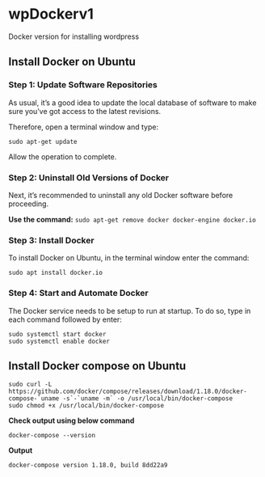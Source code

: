 # wpDockerv1
Docker version for installing wordpress

## Install Docker on Ubuntu

### Step 1: Update Software Repositories
As usual, it’s a good idea to update the local database of software to make sure you’ve got access to the latest revisions.

Therefore, open a terminal window and type:

```sudo apt-get update```

Allow the operation to complete.

### Step 2: Uninstall Old Versions of Docker
Next, it’s recommended to uninstall any old Docker software before proceeding.

**Use the command:**
```sudo apt-get remove docker docker-engine docker.io```

### Step 3: Install Docker
To install Docker on Ubuntu, in the terminal window enter the command:

```sudo apt install docker.io```


### Step 4: Start and Automate Docker
The Docker service needs to be setup to run at startup. To do so, type in each command followed by enter:

```
sudo systemctl start docker
sudo systemctl enable docker

```

## Install Docker compose on Ubuntu

```
sudo curl -L https://github.com/docker/compose/releases/download/1.18.0/docker-compose-`uname -s`-`uname -m` -o /usr/local/bin/docker-compose
sudo chmod +x /usr/local/bin/docker-compose

```
**Check output using below command**

```docker-compose --version```

**Output**

```docker-compose version 1.18.0, build 8dd22a9``` 

